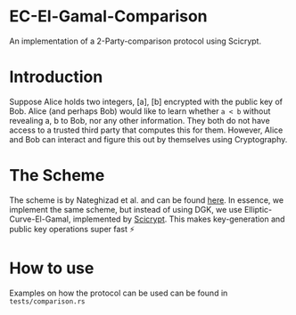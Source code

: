 # EC-El-Gamal-Comparison
An implementation of a 2-Party-comparison protocol using Scicrypt.

# Introduction
Suppose Alice holds two integers, [a], [b] encrypted with the public key of Bob. Alice (and perhaps Bob) would like to learn whether `a < b` without revealing a, b to Bob, nor any other information. They both do not have access to a trusted third party that computes this for them. However, Alice and Bob can interact and figure this out by themselves using Cryptography.

# The Scheme
The scheme is by Nateghizad et al. and can be found [here](https://www.researchgate.net/publication/303317622_An_efficient_privacy-preserving_comparison_protocol_in_smart_metering_systems). In essence, we implement the same scheme, but instead of using DGK, we use Elliptic-Curve-El-Gamal, implemented by [Scicrypt](https://github.com/jellevos/scicrypt). This makes key-generation and public key operations super fast :zap:

# How to use
Examples on how the protocol can be used can be found in `tests/comparison.rs`
